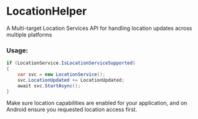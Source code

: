 # LocationHelper
A Multi-target Location Services API for handling location updates across multiple platforms


### Usage:

```cs
if (LocationService.IsLocationServiceSupported)
{
    var svc = new LocationService();
    svc.LocationUpdated += LocationUpdated;
    await svc.StartAsync();
}
```

Make sure location capabilities are enabled for your application, and on Android ensure you requested location access first.